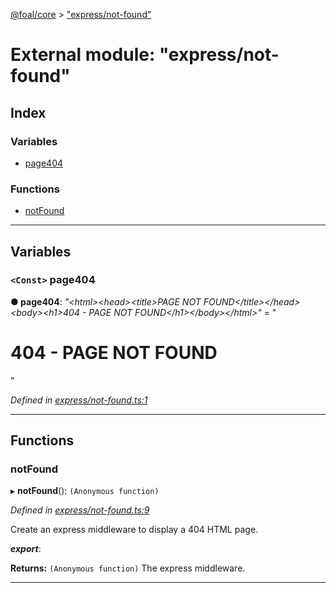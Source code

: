 [@foal/core](../README.md) > ["express/not-found"](../modules/_express_not_found_.md)

# External module: "express/not-found"

## Index

### Variables

* [page404](_express_not_found_.md#page404)

### Functions

* [notFound](_express_not_found_.md#notfound)

---

## Variables

<a id="page404"></a>

### `<Const>` page404

**● page404**: *"&lt;html&gt;&lt;head&gt;&lt;title&gt;PAGE NOT FOUND&lt;/title&gt;&lt;/head&gt;&lt;body&gt;&lt;h1&gt;404 - PAGE NOT FOUND&lt;/h1&gt;&lt;/body&gt;&lt;/html&gt;"* = "<html><head><title>PAGE NOT FOUND</title></head><body><h1>404 - PAGE NOT FOUND</h1></body></html>"

*Defined in [express/not-found.ts:1](https://github.com/FoalTS/foal/blob/70cc46bd/packages/core/src/express/not-found.ts#L1)*

___

## Functions

<a id="notfound"></a>

###  notFound

▸ **notFound**(): `(Anonymous function)`

*Defined in [express/not-found.ts:9](https://github.com/FoalTS/foal/blob/70cc46bd/packages/core/src/express/not-found.ts#L9)*

Create an express middleware to display a 404 HTML page.

*__export__*: 

**Returns:** `(Anonymous function)`
The express middleware.

___

